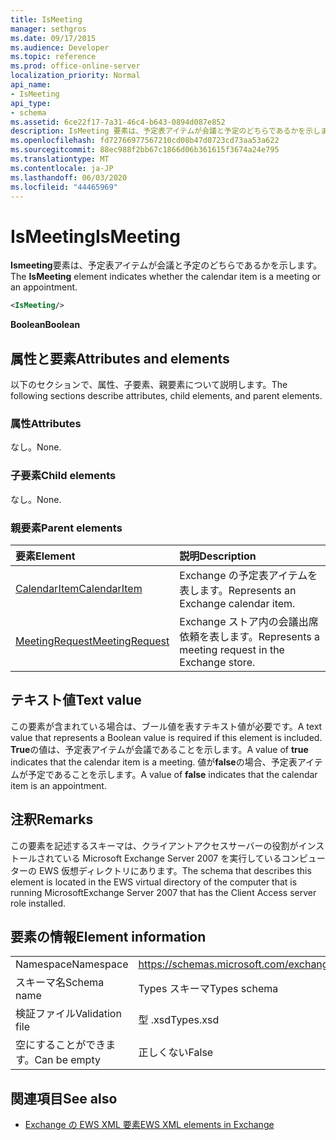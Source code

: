 ```yaml
---
title: IsMeeting
manager: sethgros
ms.date: 09/17/2015
ms.audience: Developer
ms.topic: reference
ms.prod: office-online-server
localization_priority: Normal
api_name:
- IsMeeting
api_type:
- schema
ms.assetid: 6ce22f17-7a31-46c4-b643-0894d087e852
description: IsMeeting 要素は、予定表アイテムが会議と予定のどちらであるかを示します。
ms.openlocfilehash: fd72766977567210cd08b47d0723cd73aa53a622
ms.sourcegitcommit: 88ec988f2bb67c1866d06b361615f3674a24e795
ms.translationtype: MT
ms.contentlocale: ja-JP
ms.lasthandoff: 06/03/2020
ms.locfileid: "44465969"
---
```

# <a name="ismeeting"></a><span data-ttu-id="1f24a-103">IsMeeting</span><span class="sxs-lookup"><span data-stu-id="1f24a-103">IsMeeting</span></span>

<span data-ttu-id="1f24a-104">**Ismeeting**要素は、予定表アイテムが会議と予定のどちらであるかを示します。</span><span class="sxs-lookup"><span data-stu-id="1f24a-104">The **IsMeeting** element indicates whether the calendar item is a meeting or an appointment.</span></span> 
  
```xml
<IsMeeting/>
```

 <span data-ttu-id="1f24a-105">**Boolean**</span><span class="sxs-lookup"><span data-stu-id="1f24a-105">**Boolean**</span></span>
## <a name="attributes-and-elements"></a><span data-ttu-id="1f24a-106">属性と要素</span><span class="sxs-lookup"><span data-stu-id="1f24a-106">Attributes and elements</span></span>

<span data-ttu-id="1f24a-107">以下のセクションで、属性、子要素、親要素について説明します。</span><span class="sxs-lookup"><span data-stu-id="1f24a-107">The following sections describe attributes, child elements, and parent elements.</span></span>
  
### <a name="attributes"></a><span data-ttu-id="1f24a-108">属性</span><span class="sxs-lookup"><span data-stu-id="1f24a-108">Attributes</span></span>

<span data-ttu-id="1f24a-109">なし。</span><span class="sxs-lookup"><span data-stu-id="1f24a-109">None.</span></span>
  
### <a name="child-elements"></a><span data-ttu-id="1f24a-110">子要素</span><span class="sxs-lookup"><span data-stu-id="1f24a-110">Child elements</span></span>

<span data-ttu-id="1f24a-111">なし。</span><span class="sxs-lookup"><span data-stu-id="1f24a-111">None.</span></span>
  
### <a name="parent-elements"></a><span data-ttu-id="1f24a-112">親要素</span><span class="sxs-lookup"><span data-stu-id="1f24a-112">Parent elements</span></span>

|<span data-ttu-id="1f24a-113">**要素**</span><span class="sxs-lookup"><span data-stu-id="1f24a-113">**Element**</span></span>|<span data-ttu-id="1f24a-114">**説明**</span><span class="sxs-lookup"><span data-stu-id="1f24a-114">**Description**</span></span>|
|:-----|:-----|
|[<span data-ttu-id="1f24a-115">CalendarItem</span><span class="sxs-lookup"><span data-stu-id="1f24a-115">CalendarItem</span></span>](calendaritem.md) <br/> |<span data-ttu-id="1f24a-116">Exchange の予定表アイテムを表します。</span><span class="sxs-lookup"><span data-stu-id="1f24a-116">Represents an Exchange calendar item.</span></span>  <br/> |
|[<span data-ttu-id="1f24a-117">MeetingRequest</span><span class="sxs-lookup"><span data-stu-id="1f24a-117">MeetingRequest</span></span>](meetingrequest.md) <br/> |<span data-ttu-id="1f24a-118">Exchange ストア内の会議出席依頼を表します。</span><span class="sxs-lookup"><span data-stu-id="1f24a-118">Represents a meeting request in the Exchange store.</span></span>  <br/> |
   
## <a name="text-value"></a><span data-ttu-id="1f24a-119">テキスト値</span><span class="sxs-lookup"><span data-stu-id="1f24a-119">Text value</span></span>

<span data-ttu-id="1f24a-120">この要素が含まれている場合は、ブール値を表すテキスト値が必要です。</span><span class="sxs-lookup"><span data-stu-id="1f24a-120">A text value that represents a Boolean value is required if this element is included.</span></span> <span data-ttu-id="1f24a-121">**True**の値は、予定表アイテムが会議であることを示します。</span><span class="sxs-lookup"><span data-stu-id="1f24a-121">A value of **true** indicates that the calendar item is a meeting.</span></span> <span data-ttu-id="1f24a-122">値が**false**の場合、予定表アイテムが予定であることを示します。</span><span class="sxs-lookup"><span data-stu-id="1f24a-122">A value of **false** indicates that the calendar item is an appointment.</span></span> 
  
## <a name="remarks"></a><span data-ttu-id="1f24a-123">注釈</span><span class="sxs-lookup"><span data-stu-id="1f24a-123">Remarks</span></span>

<span data-ttu-id="1f24a-124">この要素を記述するスキーマは、クライアントアクセスサーバーの役割がインストールされている Microsoft Exchange Server 2007 を実行しているコンピューターの EWS 仮想ディレクトリにあります。</span><span class="sxs-lookup"><span data-stu-id="1f24a-124">The schema that describes this element is located in the EWS virtual directory of the computer that is running MicrosoftExchange Server 2007 that has the Client Access server role installed.</span></span>
  
## <a name="element-information"></a><span data-ttu-id="1f24a-125">要素の情報</span><span class="sxs-lookup"><span data-stu-id="1f24a-125">Element information</span></span>

|||
|:-----|:-----|
|<span data-ttu-id="1f24a-126">Namespace</span><span class="sxs-lookup"><span data-stu-id="1f24a-126">Namespace</span></span>  <br/> |https://schemas.microsoft.com/exchange/services/2006/types  <br/> |
|<span data-ttu-id="1f24a-127">スキーマ名</span><span class="sxs-lookup"><span data-stu-id="1f24a-127">Schema name</span></span>  <br/> |<span data-ttu-id="1f24a-128">Types スキーマ</span><span class="sxs-lookup"><span data-stu-id="1f24a-128">Types schema</span></span>  <br/> |
|<span data-ttu-id="1f24a-129">検証ファイル</span><span class="sxs-lookup"><span data-stu-id="1f24a-129">Validation file</span></span>  <br/> |<span data-ttu-id="1f24a-130">型 .xsd</span><span class="sxs-lookup"><span data-stu-id="1f24a-130">Types.xsd</span></span>  <br/> |
|<span data-ttu-id="1f24a-131">空にすることができます。</span><span class="sxs-lookup"><span data-stu-id="1f24a-131">Can be empty</span></span>  <br/> |<span data-ttu-id="1f24a-132">正しくない</span><span class="sxs-lookup"><span data-stu-id="1f24a-132">False</span></span>  <br/> |
   
## <a name="see-also"></a><span data-ttu-id="1f24a-133">関連項目</span><span class="sxs-lookup"><span data-stu-id="1f24a-133">See also</span></span>



- [<span data-ttu-id="1f24a-134">Exchange の EWS XML 要素</span><span class="sxs-lookup"><span data-stu-id="1f24a-134">EWS XML elements in Exchange</span></span>](ews-xml-elements-in-exchange.md)

